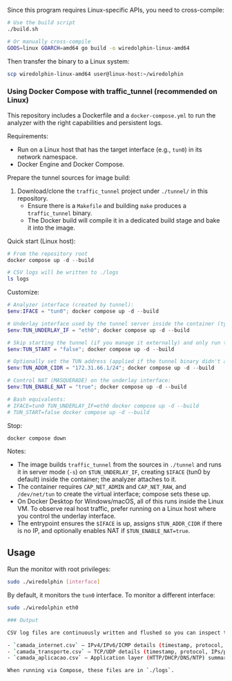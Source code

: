 Since this program requires Linux-specific APIs, you need to cross-compile:

```bash
# Use the build script
./build.sh

# Or manually cross-compile
GOOS=linux GOARCH=amd64 go build -o wiredolphin-linux-amd64
```

Then transfer the binary to a Linux system:
```bash
scp wiredolphin-linux-amd64 user@linux-host:~/wiredolphin
```

### Using Docker Compose with traffic_tunnel (recommended on Linux)

This repository includes a Dockerfile and a `docker-compose.yml` to run the analyzer with the right capabilities and persistent logs.

Requirements:
- Run on a Linux host that has the target interface (e.g., `tun0`) in its network namespace.
- Docker Engine and Docker Compose.

Prepare the tunnel sources for image build:

1. Download/clone the `traffic_tunnel` project under `./tunnel/` in this repository.
	- Ensure there is a `Makefile` and building `make` produces a `traffic_tunnel` binary.
	- The Docker build will compile it in a dedicated build stage and bake it into the image.

Quick start (Linux host):

```powershell
# From the repository root
docker compose up -d --build

# CSV logs will be written to ./logs
ls logs
```

Customize:

```powershell
# Analyzer interface (created by tunnel):
$env:IFACE = "tun0"; docker compose up -d --build

# Underlay interface used by the tunnel server inside the container (typically eth0):
$env:TUN_UNDERLAY_IF = "eth0"; docker compose up -d --build

# Skip starting the tunnel (if you manage it externally) and only run the analyzer inside the container:
$env:TUN_START = "false"; docker compose up -d --build

# Optionally set the TUN address (applied if the tunnel binary didn't assign one):
$env:TUN_ADDR_CIDR = "172.31.66.1/24"; docker compose up -d --build

# Control NAT (MASQUERADE) on the underlay interface:
$env:TUN_ENABLE_NAT = "true"; docker compose up -d --build

# Bash equivalents:
# IFACE=tun0 TUN_UNDERLAY_IF=eth0 docker compose up -d --build
# TUN_START=false docker compose up -d --build
```

Stop:

```powershell
docker compose down
```

Notes:
- The image builds `traffic_tunnel` from the sources in `./tunnel` and runs it in server mode (`-s`) on `$TUN_UNDERLAY_IF`, creating `$IFACE` (tun0 by default) inside the container; the analyzer attaches to it.
- The container requires `CAP_NET_ADMIN` and `CAP_NET_RAW`, and `/dev/net/tun` to create the virtual interface; compose sets these up.
- On Docker Desktop for Windows/macOS, all of this runs inside the Linux VM. To observe real host traffic, prefer running on a Linux host where you control the underlay interface.
 - The entrypoint ensures the `$IFACE` is up, assigns `$TUN_ADDR_CIDR` if there is no IP, and optionally enables NAT if `$TUN_ENABLE_NAT=true`.

## Usage

Run the monitor with root privileges:

```bash
sudo ./wiredolphin [interface]
```

By default, it monitors the `tun0` interface. To monitor a different interface:

```bash
sudo ./wiredolphin eth0

### Output

CSV log files are continuously written and flushed so you can inspect them live:

- `camada_internet.csv` – IPv4/IPv6/ICMP details (timestamp, protocol, IPs, proto number, ICMP info, bytes)
- `camada_transporte.csv` – TCP/UDP details (timestamp, protocol, IPs/ports, bytes)
- `camada_aplicacao.csv` – Application layer (HTTP/DHCP/DNS/NTP) summary

When running via Compose, these files are in `./logs`.
```